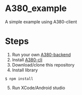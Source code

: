 # A380_example
A simple example using A380-client

# Steps
1. Run your own [A380-backend](https://github.com/JetBridge-io/A380_backend)
2. Install [A380-cli](https://github.com/JetBridge-io/A380-cli)
3. Download/clone this repository
4. Install library
````
$ npm install
````
5. Run XCode/Android studio

